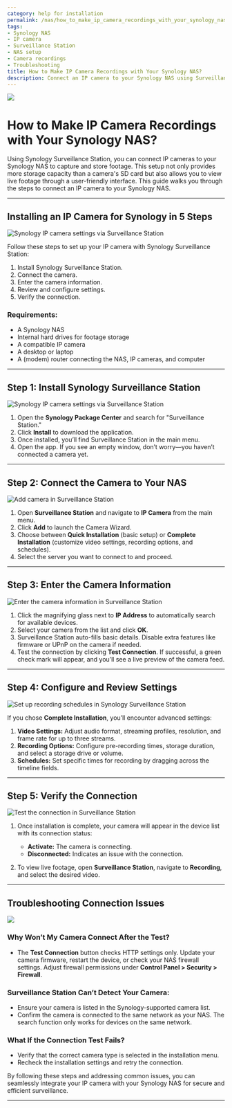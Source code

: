 ```yaml
---
category: help for installation
permalink: /nas/how_to_make_ip_camera_recordings_with_your_synology_nas/
tags:
- Synology NAS
- IP camera
- Surveillance Station
- NAS setup
- Camera recordings
- Troubleshooting
title: How to Make IP Camera Recordings with Your Synology NAS?
description: Connect an IP camera to your Synology NAS using Surveillance Station for secure, centralized video storage. Install Surveillance Station, connect your camera, configure settings, and verify the connection. Customize video, recording, and schedules for efficient surveillance. Troubleshoot connection issues via firmware updates, firewall settings, and network compatibility checks.
---
```

![](/assets/images/nas/how_to_make_ip_camera_recordings_with_your_synology_nas.jpeg)

# How to Make IP Camera Recordings with Your Synology NAS?

Using Synology Surveillance Station, you can connect IP cameras to your Synology NAS to capture and store footage. This setup not only provides more storage capacity than a camera's SD card but also allows you to view live footage through a user-friendly interface. This guide walks you through the steps to connect an IP camera to your Synology NAS.

---

## Installing an IP Camera for Synology in 5 Steps

![Synology IP camera settings via Surveillance Station](/assets/images/nas/d9827851e80ee58611c02b6a8666574a.jpeg)

Follow these steps to set up your IP camera with Synology Surveillance Station:

1. Install Synology Surveillance Station.  
2. Connect the camera.  
3. Enter the camera information.  
4. Review and configure settings.  
5. Verify the connection.

### Requirements:

- A Synology NAS  
- Internal hard drives for footage storage  
- A compatible IP camera  
- A desktop or laptop  
- A (modem) router connecting the NAS, IP cameras, and computer  

---

## Step 1: Install Synology Surveillance Station

![Synology IP camera settings via Surveillance Station](/assets/images/nas/d9827851e80ee58611c02b6a8666574a.jpeg)

1. Open the **Synology Package Center** and search for "Surveillance Station."  
2. Click **Install** to download the application.  
3. Once installed, you’ll find Surveillance Station in the main menu.  
4. Open the app. If you see an empty window, don’t worry—you haven’t connected a camera yet.

---

## Step 2: Connect the Camera to Your NAS

![Add camera in Surveillance Station](/assets/images/nas/15c97edf32503c3983f324a850517bb4.jpeg)

1. Open **Surveillance Station** and navigate to **IP Camera** from the main menu.  
2. Click **Add** to launch the Camera Wizard.  
3. Choose between **Quick Installation** (basic setup) or **Complete Installation** (customize video settings, recording options, and schedules).  
4. Select the server you want to connect to and proceed.

---

## Step 3: Enter the Camera Information

![Enter the camera information in Surveillance Station](/assets/images/nas/ba80665843b803d4abb78c377f224490.jpeg)

1. Click the magnifying glass next to **IP Address** to automatically search for available devices.  
2. Select your camera from the list and click **OK**.  
3. Surveillance Station auto-fills basic details. Disable extra features like firmware or UPnP on the camera if needed.  
4. Test the connection by clicking **Test Connection**. If successful, a green check mark will appear, and you’ll see a live preview of the camera feed.

---

## Step 4: Configure and Review Settings

![Set up recording schedules in Synology Surveillance Station](/assets/images/nas/9e7221ee5a4abda18bef831651e70a7b.jpeg)

If you chose **Complete Installation**, you’ll encounter advanced settings:

1. **Video Settings:** Adjust audio format, streaming profiles, resolution, and frame rate for up to three streams.  
2. **Recording Options:** Configure pre-recording times, storage duration, and select a storage drive or volume.  
3. **Schedules:** Set specific times for recording by dragging across the timeline fields.

---

## Step 5: Verify the Connection

![Test the connection in Surveillance Station](/assets/images/nas/a390fd04f018eea801428ffdcb04ae4b.jpeg)

1. Once installation is complete, your camera will appear in the device list with its connection status:  
   - **Activate:** The camera is connecting.  
   - **Disconnected:** Indicates an issue with the connection.  

2. To view live footage, open **Surveillance Station**, navigate to **Recording**, and select the desired video.

---

## Troubleshooting Connection Issues

![](/assets/images/nas/504123826c63f5b6e74cf5e363877b17.jpeg)

### Why Won’t My Camera Connect After the Test?
- The **Test Connection** button checks HTTP settings only. Update your camera firmware, restart the device, or check your NAS firewall settings. Adjust firewall permissions under **Control Panel > Security > Firewall**.

### Surveillance Station Can’t Detect Your Camera:
- Ensure your camera is listed in the Synology-supported camera list.  
- Confirm the camera is connected to the same network as your NAS. The search function only works for devices on the same network.

### What If the Connection Test Fails?
- Verify that the correct camera type is selected in the installation menu.  
- Recheck the installation settings and retry the connection.

By following these steps and addressing common issues, you can seamlessly integrate your IP camera with your Synology NAS for secure and efficient surveillance.

---
